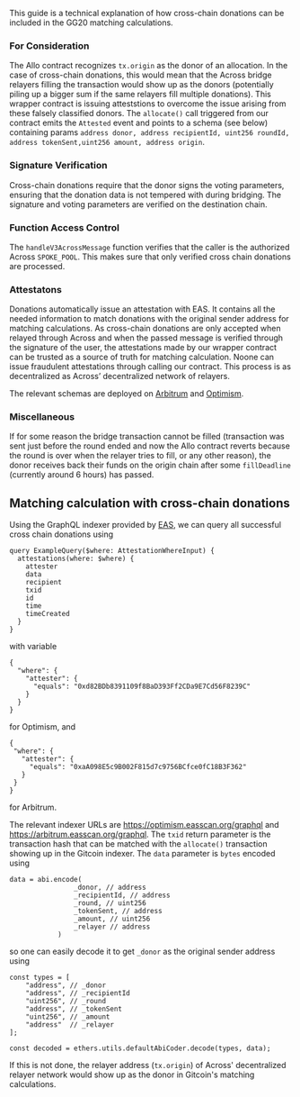 This guide is a technical explanation of how cross-chain donations can be included in the GG20 matching calculations.

### For Consideration
The Allo contract recognizes `tx.origin` as the donor of an allocation. In the case of cross-chain donations, this would mean that the Across bridge relayers filling the transaction would show up as the donors (potentially piling up a bigger sum if the same relayers fill multiple donations). This wrapper contract is issuing atteststions to overcome the issue arising from these falsely classified donors. The `allocate()` call triggered from our contract emits the `Attested` event and points to a schema (see below) containing params `address donor, address recipientId, uint256 roundId, address tokenSent,uint256 amount, address origin`.

### Signature Verification
Cross-chain donations require that the donor signs the voting parameters, ensuring that the donation data is not tempered with during bridging. The signature and voting parameters are verified on the destination chain.

### Function Access Control
The `handleV3AcrossMessage` function verifies that the caller is the authorized Across `SPOKE_POOL`. This makes sure that only verified cross chain donations are processed.

### Attestatons
Donations automatically issue an attestation with EAS. It contains all the needed information to match donations with the original sender address for matching calculations. As cross-chain donations are only accepted when relayed through Across and when the passed message is verified through the signature of the user, the attestations made by our wrapper contract can be trusted as a source of truth for matching calculation. Noone can issue fraudulent attestations through calling our contract. This process is as decentralized as Across’ decentralized network of relayers.

The relevant schemas are deployed on [Arbitrum](https://arbitrum.easscan.org/schema/view/0x199429ee45da2c99fd2617ec4865749ca292009f44ee2a0a43721adef1c9c9df) and [Optimism](https://optimism.easscan.org/schema/view/0x199429ee45da2c99fd2617ec4865749ca292009f44ee2a0a43721adef1c9c9df).

### Miscellaneous 
If for some reason the bridge transaction cannot be filled (transaction was sent just before the round ended and now the Allo contract reverts because the round is over when the relayer tries to fill, or any other reason), the donor receives back their funds on the origin chain after some `fillDeadline` (currently around 6 hours) has passed.

## Matching calculation with cross-chain donations

Using the GraphQL indexer provided by [EAS](https://github.com/ethereum-attestation-service/eas-docs-site/blob/main/docs/developer-tools/api.md), we can query all successful cross chain donations using
```
query ExampleQuery($where: AttestationWhereInput) {
  attestations(where: $where) {
    attester
    data
    recipient
    txid
    id
    time
    timeCreated
  }
}
```

with variable
```
{
  "where": {
    "attester": {
      "equals": "0xd82BDb8391109f8BaD393Ff2CDa9E7Cd56F8239C"
    }
  }
}
```
 for Optimism, and
 ```
{
  "where": {
    "attester": {
      "equals": "0xaA098E5c9B002F815d7c9756BCfce0fC18B3F362"
    }
  }
}
```
for Arbitrum.

The relevant indexer URLs are 
https://optimism.easscan.org/graphql and https://arbitrum.easscan.org/graphql.
The `txid` return parameter is the transaction hash that can be matched with the `allocate()` transaction showing up in the Gitcoin indexer. 
The `data` parameter is `bytes` encoded using
```
data = abi.encode(
                _donor, // address
                _recipientId, // address
                _round, // uint256
                _tokenSent, // address
                _amount, // uint256
                _relayer // address
            )
```
so one can easily decode it to get `_donor` as the original sender address using
```
const types = [
    "address", // _donor
    "address", // _recipientId
    "uint256", // _round
    "address", // _tokenSent
    "uint256", // _amount
    "address"  // _relayer
];

const decoded = ethers.utils.defaultAbiCoder.decode(types, data);
```

If this is not done, the relayer address (`tx.origin`) of Across' decentralized relayer network would show up as the donor in Gitcoin's matching calculations.
